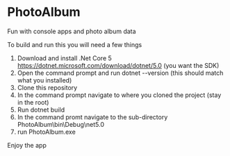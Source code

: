# PhotoAlbum
Fun with console apps and photo album data


To build and run this you will need a few things
1. Download and install .Net Core 5 https://dotnet.microsoft.com/download/dotnet/5.0 (you want the SDK)
1. Open the command prompt and run dotnet --version (this should match what you installed)
1. Clone this repository
1. In the command prompt navigate to where you cloned the project (stay in the root)
1. Run dotnet build
1. In the command promt navigate to the sub-directory PhotoAlbum\bin\Debug\net5.0
1. run PhotoAlbum.exe

Enjoy the app

